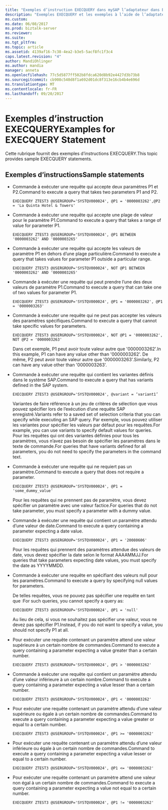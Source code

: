 ```yaml
---
title: "Exemples d’instruction EXECQUERY dans mySAP l’adaptateur dans BizTalk | Documents Microsoft"
description: "Exemples EXECQUERY et les exemples à l’aide de l’adaptateur mySAP dans le Pack de l’adaptateur BizTalk (LOB)"
ms.custom: 
ms.date: 06/08/2017
ms.prod: biztalk-server
ms.reviewer: 
ms.suite: 
ms.tgt_pltfrm: 
ms.topic: article
ms.assetid: 4139af16-7c38-4ea2-b3e5-5acf8fc1f3c4
caps.latest.revision: "4"
author: MandiOhlinger
ms.author: mandia
manager: anneta
ms.openlocfilehash: 77c5d5877ff502b8fdca620d8b92e4427d3b73b8
ms.sourcegitcommit: cb908c540d8f1a692d01dc8f313e16cb4b4e696d
ms.translationtype: MT
ms.contentlocale: fr-FR
ms.lasthandoff: 09/20/2017
---
```

# <a name="examples-for-execquery-statement"></a><span data-ttu-id="08923-103">Exemples d’instruction EXECQUERY</span><span class="sxs-lookup"><span data-stu-id="08923-103">Examples for EXECQUERY Statement</span></span>
<span data-ttu-id="08923-104">Cette rubrique fournit des exemples d’instructions EXECQUERY.</span><span class="sxs-lookup"><span data-stu-id="08923-104">This topic provides sample EXECQUERY statements.</span></span>  


## <a name="sample-statements"></a><span data-ttu-id="08923-105">Exemples d’instructions</span><span class="sxs-lookup"><span data-stu-id="08923-105">Sample statements</span></span>
-   <span data-ttu-id="08923-106">Commande à exécuter une requête qui accepte deux paramètres P1 et P2.</span><span class="sxs-lookup"><span data-stu-id="08923-106">Command to execute a query that takes two parameters P1 and P2.</span></span>  
  
    ```  
    EXECQUERY ZTEST3 @USERGROUP='SYSTQV000024', @P1 = '0000003262',@P2 = 'La Quinta Hotel & Towers'  
    ```  
  
-   <span data-ttu-id="08923-107">Commande à exécuter une requête qui accepte une plage de valeur pour le paramètre P1.</span><span class="sxs-lookup"><span data-stu-id="08923-107">Command to execute a query that takes a range of value for parameter P1.</span></span>  
  
    ```  
    EXECQUERY ZTEST3 @USERGROUP='SYSTQV000024', @P1 BETWEEN '0000003262' AND '0000003265'  
    ```  
  
-   <span data-ttu-id="08923-108">Commande à exécuter une requête qui accepte les valeurs de paramètre P1 en dehors d’une plage particulière.</span><span class="sxs-lookup"><span data-stu-id="08923-108">Command to execute a query that takes values for parameter P1 outside a particular range.</span></span>  
  
    ```  
    EXECQUERY ZTEST3 @USERGROUP='SYSTQV000024', NOT @P1 BETWEEN '0000003262' AND '0000003265'  
    ```  
  
-   <span data-ttu-id="08923-109">Commande à exécuter une requête qui peut prendre l’une des deux valeurs de paramètre P1.</span><span class="sxs-lookup"><span data-stu-id="08923-109">Command to execute a query that can take one of two values for parameter P1.</span></span>  
  
    ```  
    EXECQUERY ZTEST3 @USERGROUP='SYSTQV000024', @P1 = '0000003262', @P1 = '0000003263'  
    ```  
  
-   <span data-ttu-id="08923-110">Commande à exécuter une requête qui ne peut pas accepter les valeurs des paramètres spécifiques.</span><span class="sxs-lookup"><span data-stu-id="08923-110">Command to execute a query that cannot take specific values for parameters.</span></span>  
  
    ```  
    EXECQUERY ZTEST3 @USERGROUP='SYSTQV000024', NOT @P1 = '0000003262', NOT @P2 = '0000003263'  
    ```  
  
     <span data-ttu-id="08923-111">Dans cet exemple, P1 peut avoir toute valeur autre que '0000003262'.</span><span class="sxs-lookup"><span data-stu-id="08923-111">In this example, P1 can have any value other than '0000003262'.</span></span> <span data-ttu-id="08923-112">De même, P2 peut avoir toute valeur autre que '0000003263'.</span><span class="sxs-lookup"><span data-stu-id="08923-112">Similarly, P2 can have any value other than '0000003263'.</span></span>  
  
-   <span data-ttu-id="08923-113">Commande à exécuter une requête qui contient les variantes définis dans le système SAP.</span><span class="sxs-lookup"><span data-stu-id="08923-113">Command to execute a query that has variants defined in the SAP system.</span></span>  
  
    ```  
    EXECQUERY ZTEST3 @USERGROUP='SYSTQV000024', @variant = ‘variant1’  
    ```  
  
     <span data-ttu-id="08923-114">Variantes de faire référence à un jeu de critères de sélection que vous pouvez spécifier lors de l’exécution d’une requête SAP enregistré.</span><span class="sxs-lookup"><span data-stu-id="08923-114">Variants refer to a saved set of selection criteria that you can specify while executing an SAP query.</span></span> <span data-ttu-id="08923-115">Par exemple, vous pouvez utiliser les variantes pour spécifier les valeurs par défaut pour les requêtes.</span><span class="sxs-lookup"><span data-stu-id="08923-115">For example, you can use variants to specify default values for queries.</span></span> <span data-ttu-id="08923-116">Pour les requêtes qui ont des variantes définies pour tous les paramètres, vous n’avez pas besoin de spécifier les paramètres dans le texte de commande.</span><span class="sxs-lookup"><span data-stu-id="08923-116">For queries that have variants defined for all parameters, you do not need to specify the parameters in the command text.</span></span>  
  
-   <span data-ttu-id="08923-117">Commande à exécuter une requête qui ne requiert pas un paramètre.</span><span class="sxs-lookup"><span data-stu-id="08923-117">Command to execute a query that does not require a parameter.</span></span>  
  
    ```  
    EXECQUERY ZTEST3 @USERGROUP='SYSTQV000024', @P1 = 'some_dummy_value'  
    ```  
  
     <span data-ttu-id="08923-118">Pour les requêtes qui ne prennent pas de paramètre, vous devez spécifier un paramètre avec une valeur factice.</span><span class="sxs-lookup"><span data-stu-id="08923-118">For queries that do not take parameter, you must specify a parameter with a dummy value.</span></span>  
  
-   <span data-ttu-id="08923-119">Commande à exécuter une requête qui contient un paramètre attendu d’une valeur de date.</span><span class="sxs-lookup"><span data-stu-id="08923-119">Command to execute a query containing a parameter expecting a date value.</span></span>  
  
    ```  
    EXECQUERY ZTEST3 @USERGROUP='SYSTQV000024', @P1 = '20080606'  
    ```  
  
     <span data-ttu-id="08923-120">Pour les requêtes qui prennent des paramètres attendue des valeurs de date, vous devez spécifier la date selon le format AAAAMMJJ.</span><span class="sxs-lookup"><span data-stu-id="08923-120">For queries that take parameters expecting date values, you must specify the date as YYYYMMDD.</span></span>  
  
-   <span data-ttu-id="08923-121">Commande à exécuter une requête en spécifiant des valeurs null pour les paramètres.</span><span class="sxs-lookup"><span data-stu-id="08923-121">Command to execute a query by specifying null values for parameters.</span></span>  
  
     <span data-ttu-id="08923-122">De telles requêtes, vous ne pouvez pas spécifier une requête en tant que :</span><span class="sxs-lookup"><span data-stu-id="08923-122">For such queries, you cannot specify a query as:</span></span>  
  
    ```  
    EXECQUERY ZTEST3 @USERGROUP='SYSTQV000024', @P1 = 'null'  
    ```  
  
     <span data-ttu-id="08923-123">Au lieu de cela, si vous ne souhaitez pas spécifier une valeur, vous ne devez pas spécifier P1.</span><span class="sxs-lookup"><span data-stu-id="08923-123">Instead, if you do not want to specify a value, you should not specify P1 at all.</span></span>  
  
-   <span data-ttu-id="08923-124">Pour exécuter une requête contenant un paramètre attend une valeur supérieure à un certain nombre de commandes.</span><span class="sxs-lookup"><span data-stu-id="08923-124">Command to execute a query containing a parameter expecting a value greater than a certain number.</span></span>  
  
    ```  
    EXECQUERY ZTEST3 @USERGROUP='SYSTQV000024', @P1 > '0000003262'  
    ```  
  
-   <span data-ttu-id="08923-125">Commande à exécuter une requête qui contient un paramètre attendu d’une valeur inférieure à un certain nombre.</span><span class="sxs-lookup"><span data-stu-id="08923-125">Command to execute a query containing a parameter expecting a value lesser than a certain number.</span></span>  
  
    ```  
    EXECQUERY ZTEST3 @USERGROUP='SYSTQV000024', @P1 < '0000003262'  
    ```  
  
-   <span data-ttu-id="08923-126">Pour exécuter une requête contenant un paramètre attendu d’une valeur supérieure ou égale à un certain nombre de commandes.</span><span class="sxs-lookup"><span data-stu-id="08923-126">Command to execute a query containing a parameter expecting a value greater or equal to a certain number.</span></span>  
  
    ```  
    EXECQUERY ZTEST3 @USERGROUP='SYSTQV000024', @P1 >= '0000003262'  
    ```  
  
-   <span data-ttu-id="08923-127">Pour exécuter une requête contenant un paramètre attendu d’une valeur inférieure ou égale à un certain nombre de commandes.</span><span class="sxs-lookup"><span data-stu-id="08923-127">Command to execute a query containing a parameter expecting a value lesser or equal to a certain number.</span></span>  
  
    ```  
    EXECQUERY ZTEST3 @USERGROUP='SYSTQV000024', @P1 <= '0000003262'  
    ```  
  
-   <span data-ttu-id="08923-128">Pour exécuter une requête contenant un paramètre attend une valeur non égal à un certain nombre de commandes.</span><span class="sxs-lookup"><span data-stu-id="08923-128">Command to execute a query containing a parameter expecting a value not equal to a certain number.</span></span>  
  
    ```  
    EXECQUERY ZTEST3 @USERGROUP='SYSTQV000024', @P1 != '0000003262'  
    ```  
  